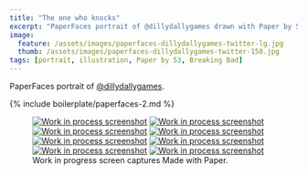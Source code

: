 ```yaml
---
title: "The one who knocks"
excerpt: "PaperFaces portrait of @dillydallygames drawn with Paper by 53 on an iPad."
image: 
  feature: /assets/images/paperfaces-dillydallygames-twitter-lg.jpg
  thumb: /assets/images/paperfaces-dillydallygames-twitter-150.jpg
tags: [portrait, illustration, Paper by 53, Breaking Bad]
---
```


PaperFaces portrait of [@dillydallygames](http://twitter.com/dillydallygames).

{% include boilerplate/paperfaces-2.md %}

<figure class="third">
  <a href="{{ site.url }}/assets/images/paperfaces-dillydallygames-process-1-lg.jpg"><img src="{{ site.url }}/assets/images/paperfaces-dillydallygames-process-1-600.jpg" alt="Work in process screenshot"></a>
  <a href="{{ site.url }}/assets/images/paperfaces-dillydallygames-process-2-lg.jpg"><img src="{{ site.url }}/assets/images/paperfaces-dillydallygames-process-2-600.jpg" alt="Work in process screenshot"></a>
  <a href="{{ site.url }}/assets/images/paperfaces-dillydallygames-process-3-lg.jpg"><img src="{{ site.url }}/assets/images/paperfaces-dillydallygames-process-3-600.jpg" alt="Work in process screenshot"></a>
  <a href="{{ site.url }}/assets/images/paperfaces-dillydallygames-process-4-lg.jpg"><img src="{{ site.url }}/assets/images/paperfaces-dillydallygames-process-4-600.jpg" alt="Work in process screenshot"></a>
  <a href="{{ site.url }}/assets/images/paperfaces-dillydallygames-process-5-lg.jpg"><img src="{{ site.url }}/assets/images/paperfaces-dillydallygames-process-5-600.jpg" alt="Work in process screenshot"></a>
  <a href="{{ site.url }}/assets/images/paperfaces-dillydallygames-process-6-lg.jpg"><img src="{{ site.url }}/assets/images/paperfaces-dillydallygames-process-6-600.jpg" alt="Work in process screenshot"></a>
  <a href="{{ site.url }}/assets/images/paperfaces-dillydallygames-process-7-lg.jpg"><img src="{{ site.url }}/assets/images/paperfaces-dillydallygames-process-7-600.jpg" alt="Work in process screenshot"></a>
  <a href="{{ site.url }}/assets/images/paperfaces-dillydallygames-process-8-lg.jpg"><img src="{{ site.url }}/assets/images/paperfaces-dillydallygames-process-8-600.jpg" alt="Work in process screenshot"></a>
  <figcaption>Work in progress screen captures Made with Paper.</figcaption>
</figure>